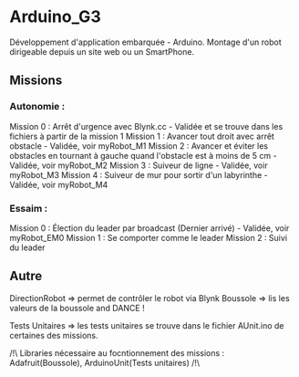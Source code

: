 ﻿# Arduino_G3
Développement d'application embarquée - Arduino. Montage d'un robot dirigeable depuis un site web ou un SmartPhone.

## Missions

### Autonomie : 
Mission 0 : Arrêt d'urgence avec Blynk.cc - Validée et se trouve dans les fichiers à partir de la mission 1
Mission 1 : Avancer tout droit avec arrêt obstacle - Validée, voir myRobot_M1
Mission 2 : Avancer et éviter les obstacles en tournant à gauche quand l'obstacle est à moins de 5 cm - Validée, voir myRobot_M2
Mission 3 : Suiveur de ligne - Validée, voir myRobot_M3
Mission 4 : Suiveur de mur pour sortir d'un labyrinthe - Validée, voir myRobot_M4

### Essaim : 
Mission 0 : Élection du leader par broadcast (Dernier arrivé) - Validée, voir myRobot_EM0
Mission 1 : Se comporter comme le leader
Mission 2 : Suivi du leader

## Autre

DirectionRobot => permet de contrôler le robot via Blynk
Boussole => lis les valeurs de la boussole and DANCE !

Tests Unitaires => les tests unitaires se trouve dans le fichier AUnit.ino de certaines des missions.

/!\ Libraries nécessaire au focntionnement des missions : Adafruit(Boussole), ArduinoUnit(Tests unitaires) /!\
